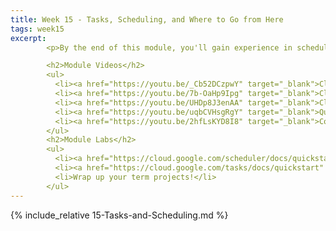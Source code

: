 ```yaml
---
title: Week 15 - Tasks, Scheduling, and Where to Go from Here
tags: week15
excerpt: 
        <p>By the end of this module, you'll gain experience in scheduling tasks and look to the future.</p>

        <h2>Module Videos</h2>
        <ul>
          <li><a href="https://youtu.be/_Cb52DCzpwY" target="_blank">Cloud Tasks and Scheduler Overview [7:20]</a></li>
          <li><a href="https://youtu.be/7b-OaHp9Ipg" target="_blank">Cloud Scheduler Demo [16:15]</a></li>
          <li><a href="https://youtu.be/UHDp8J3enAA" target="_blank">Cloud Tasks Demo [19:55]</a></li>
          <li><a href="https://youtu.be/uqbCVHsgRgY" target="_blank">Quantum Computing Infrastructure [17:40]</a></li>
          <li><a href="https://youtu.be/2hfLsKYD8I8" target="_blank">Course Wrapup [3:35]</a></li>
        </ul>
        <h2>Module Labs</h2>
        <ul>
          <li><a href="https://cloud.google.com/scheduler/docs/quickstart" target="_blank">Cloud Scheduler Quick Start (see Blackboard)</a></li>
          <li><a href="https://cloud.google.com/tasks/docs/quickstart" target="_blank">Cloud Tasks Quick Start (see Blackboard)</a></li>
          <li>Wrap up your term projects!</li>
        </ul>
---  
```


{% include_relative 15-Tasks-and-Scheduling.md %}
